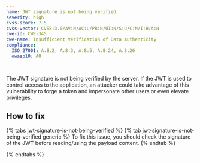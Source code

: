 ```yaml
---
name: JWT signature is not being verified
severity: high
cvss-score: 7.5
cvss-vector: CVSS:3.0/AV:N/AC:L/PR:N/UI:N/S:U/C:N/I:H/A:N
cwe-id: CWE-345
cwe-name: Insufficient Verification of Data Authenticity
compliance:
  ISO 27001: A.8.2, A.8.3, A.8.5, A.8.24, A.8.26
  owasp10: A8

---            
```


The JWT signature is not being verified by the server. If the JWT is used to control access to the application, an attacker could take advantage of this vulnerability to forge a token and impersonate other users or even elevate privileges.

## How to fix

{% tabs jwt-signature-is-not-being-verified %}
{% tab jwt-signature-is-not-being-verified generic %}
To fix this issue, you should check the signature of the JWT before reading/using the payload content.
{% endtab %}

{% endtabs %}
